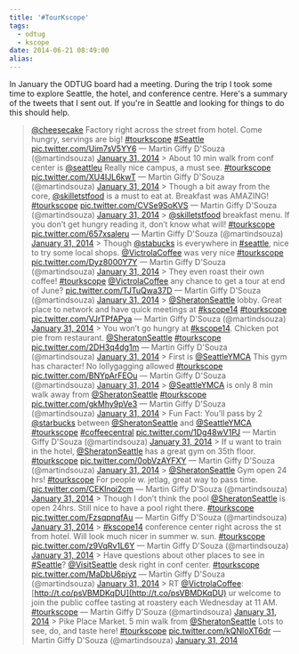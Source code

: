 ```yaml
---
title: '#TourKscope'
tags:
  - odtug
  - kscope
date: 2014-06-21 08:49:00
alias:
---
```


In January the ODTUG board had a meeting. During the trip I took some time to explore Seattle, the hotel, and conference centre. Here's a summary of the tweets that I sent out. If you're in Seattle and looking for things to do this should help.

> [@cheesecake](https://twitter.com/Cheesecake) Factory right across the street from hotel. Come hungry, servings are big! [#tourkscope](https://twitter.com/search?q=%23tourkscope&amp;src=hash) [#Seattle](https://twitter.com/search?q=%23Seattle&amp;src=hash) [pic.twitter.com/Uim7sV5YY6](http://t.co/Uim7sV5YY6)
> &mdash; Martin Giffy D&#39;Souza (@martindsouza) [January 31, 2014](https://twitter.com/martindsouza/statuses/429291106572840960)<script async src="//platform.twitter.com/widgets.js" charset="utf-8"></script> > About 10 min walk from conf center is [@seattleu](https://twitter.com/seattleu) Really nice campus, a must see. [#tourkscope](https://twitter.com/search?q=%23tourkscope&amp;src=hash) [pic.twitter.com/XU4IJL6kwT](http://t.co/XU4IJL6kwT)
> &mdash; Martin Giffy D&#39;Souza (@martindsouza) [January 31, 2014](https://twitter.com/martindsouza/statuses/429291697311186944)<script async src="//platform.twitter.com/widgets.js" charset="utf-8"></script> > Though a bit away from the core, [@skilletstfood](https://twitter.com/skilletstfood) is a must to eat at. Breakfast was AMAZING! [#tourkscope](https://twitter.com/search?q=%23tourkscope&amp;src=hash) [pic.twitter.com/CVSe9SoKVS](http://t.co/CVSe9SoKVS)
> &mdash; Martin Giffy D&#39;Souza (@martindsouza) [January 31, 2014](https://twitter.com/martindsouza/statuses/429292393301417985)<script async src="//platform.twitter.com/widgets.js" charset="utf-8"></script> > [@skilletstfood](https://twitter.com/skilletstfood) breakfast menu. If you don’t get hungry reading it, don’t know what will! [#tourkscope](https://twitter.com/search?q=%23tourkscope&amp;src=hash) [pic.twitter.com/657xsaleru](http://t.co/657xsaleru)
> &mdash; Martin Giffy D&#39;Souza (@martindsouza) [January 31, 2014](https://twitter.com/martindsouza/statuses/429292604182654976)<script async src="//platform.twitter.com/widgets.js" charset="utf-8"></script> > Though [@stabucks](https://twitter.com/stabucks) is everywhere in [#seattle](https://twitter.com/search?q=%23seattle&amp;src=hash), nice to try some local shops. [@VictrolaCoffee](https://twitter.com/VictrolaCoffee) was very nice [#tourkscope](https://twitter.com/search?q=%23tourkscope&amp;src=hash) [pic.twitter.com/Dyz8000Y7Y](http://t.co/Dyz8000Y7Y)
> &mdash; Martin Giffy D&#39;Souza (@martindsouza) [January 31, 2014](https://twitter.com/martindsouza/statuses/429293181788639233)<script async src="//platform.twitter.com/widgets.js" charset="utf-8"></script>  > They even roast their own coffee! [#tourkscope](https://twitter.com/search?q=%23tourkscope&amp;src=hash) [@VictrolaCoffee](https://twitter.com/VictrolaCoffee) any chance to get a tour at end of June? [pic.twitter.com/TJTuQwa37D](http://t.co/TJTuQwa37D)
> &mdash; Martin Giffy D&#39;Souza (@martindsouza) [January 31, 2014](https://twitter.com/martindsouza/statuses/429293864260620288)<script async src="//platform.twitter.com/widgets.js" charset="utf-8"></script> > [@SheratonSeattle](https://twitter.com/SheratonSeattle) lobby. Great place to network and have quick meetings at [#kscope14](https://twitter.com/search?q=%23kscope14&amp;src=hash) [#tourkscope](https://twitter.com/search?q=%23tourkscope&amp;src=hash) [pic.twitter.com/VJrTPfAPya](http://t.co/VJrTPfAPya)
> &mdash; Martin Giffy D&#39;Souza (@martindsouza) [January 31, 2014](https://twitter.com/martindsouza/statuses/429294238895841280)<script async src="//platform.twitter.com/widgets.js" charset="utf-8"></script> > You won’t go hungry at [#kscope14](https://twitter.com/search?q=%23kscope14&amp;src=hash). Chicken pot pie from restaurant. [@SheratonSeattle](https://twitter.com/SheratonSeattle) [#tourkscope](https://twitter.com/search?q=%23tourkscope&amp;src=hash) [pic.twitter.com/2DH3q4dg1m](http://t.co/2DH3q4dg1m)
> &mdash; Martin Giffy D&#39;Souza (@martindsouza) [January 31, 2014](https://twitter.com/martindsouza/statuses/429294535596711936)<script async src="//platform.twitter.com/widgets.js" charset="utf-8"></script> > First is [@SeattleYMCA](https://twitter.com/SeattleYMCA) This gym has character! No lollygagging allowed [#tourkscope](https://twitter.com/search?q=%23tourkscope&amp;src=hash) [pic.twitter.com/BNYpArFEOu](http://t.co/BNYpArFEOu)
> &mdash; Martin Giffy D&#39;Souza (@martindsouza) [January 31, 2014](https://twitter.com/martindsouza/statuses/429295876440207360)<script async src="//platform.twitter.com/widgets.js" charset="utf-8"></script> > [@SeattleYMCA](https://twitter.com/SeattleYMCA) is only 8 min walk away from [@SheratonSeattle](https://twitter.com/SheratonSeattle) [#tourkscope](https://twitter.com/search?q=%23tourkscope&amp;src=hash) [pic.twitter.com/gkMhy9pVe3](http://t.co/gkMhy9pVe3)
> &mdash; Martin Giffy D&#39;Souza (@martindsouza) [January 31, 2014](https://twitter.com/martindsouza/statuses/429296448690061312)<script async src="//platform.twitter.com/widgets.js" charset="utf-8"></script> > Fun Fact: You’ll pass by 2 [@starbucks](https://twitter.com/Starbucks) between [@SheratonSeattle](https://twitter.com/SheratonSeattle) and [@SeattleYMCA](https://twitter.com/SeattleYMCA) [#tourkscope](https://twitter.com/search?q=%23tourkscope&amp;src=hash) [#coffeecentral](https://twitter.com/search?q=%23coffeecentral&amp;src=hash) [pic.twitter.com/1Dg48wV1PJ](http://t.co/1Dg48wV1PJ)
> &mdash; Martin Giffy D&#39;Souza (@martindsouza) [January 31, 2014](https://twitter.com/martindsouza/statuses/429296726197796864)<script async src="//platform.twitter.com/widgets.js" charset="utf-8"></script> > If u want to train in the hotel, [@SheratonSeattle](https://twitter.com/SheratonSeattle) has a great gym on 35th floor. [#tourkscope](https://twitter.com/search?q=%23tourkscope&amp;src=hash) [pic.twitter.com/0obVzAYFXY](http://t.co/0obVzAYFXY)
> &mdash; Martin Giffy D&#39;Souza (@martindsouza) [January 31, 2014](https://twitter.com/martindsouza/statuses/429297825285820417)<script async src="//platform.twitter.com/widgets.js" charset="utf-8"></script> > [@SheratonSeattle](https://twitter.com/SheratonSeattle) Gym open 24 hrs! [#tourkscope](https://twitter.com/search?q=%23tourkscope&amp;src=hash) For people w. jetlag, great way to pass time. [pic.twitter.com/CEKlnoi2cm](http://t.co/CEKlnoi2cm)
> &mdash; Martin Giffy D&#39;Souza (@martindsouza) [January 31, 2014](https://twitter.com/martindsouza/statuses/429298013312258048)<script async src="//platform.twitter.com/widgets.js" charset="utf-8"></script> > Though I don’t think the pool [@SheratonSeattle](https://twitter.com/SheratonSeattle) is open 24hrs. Still nice to have a pool right there. [#tourkscope](https://twitter.com/search?q=%23tourkscope&amp;src=hash) [pic.twitter.com/FzsqpnqfAu](http://t.co/FzsqpnqfAu)
> &mdash; Martin Giffy D&#39;Souza (@martindsouza) [January 31, 2014](https://twitter.com/martindsouza/statuses/429298205885353984)<script async src="//platform.twitter.com/widgets.js" charset="utf-8"></script> > [#kscope14](https://twitter.com/search?q=%23kscope14&amp;src=hash) conference center right across the st from hotel. Will look much nicer in summer w. sun. [#tourkscope](https://twitter.com/search?q=%23tourkscope&amp;src=hash) [pic.twitter.com/z9VqRv1L6Y](http://t.co/z9VqRv1L6Y)
> &mdash; Martin Giffy D&#39;Souza (@martindsouza) [January 31, 2014](https://twitter.com/martindsouza/statuses/429299217253683200)<script async src="//platform.twitter.com/widgets.js" charset="utf-8"></script> > Have questions about other places to see in [#Seattle](https://twitter.com/search?q=%23Seattle&amp;src=hash)? [@VisitSeattle](https://twitter.com/VisitSeattle) desk right in conf center. [#tourkscope](https://twitter.com/search?q=%23tourkscope&amp;src=hash) [pic.twitter.com/MaDbU6piyz](http://t.co/MaDbU6piyz)
> &mdash; Martin Giffy D&#39;Souza (@martindsouza) [January 31, 2014](https://twitter.com/martindsouza/statuses/429299778581577728)<script async src="//platform.twitter.com/widgets.js" charset="utf-8"></script> > RT [@VictrolaCoffee](https://twitter.com/VictrolaCoffee): [http://t.co/psVBMDKqDU](http://t.co/psVBMDKqDU) ur welcome to join the public coffee tasting at roastery each Wednesday at 11 AM. [#tourkscope](https://twitter.com/search?q=%23tourkscope&amp;src=hash)
> &mdash; Martin Giffy D&#39;Souza (@martindsouza) [January 31, 2014](https://twitter.com/martindsouza/statuses/429300042847907840)<script async src="//platform.twitter.com/widgets.js" charset="utf-8"></script> > Pike Place Market. 5 min walk from [@SheratonSeattle](https://twitter.com/SheratonSeattle) Lots to see, do, and taste here! [#tourkscope](https://twitter.com/search?q=%23tourkscope&amp;src=hash) [pic.twitter.com/kQNloXT6dr](http://t.co/kQNloXT6dr)
> &mdash; Martin Giffy D&#39;Souza (@martindsouza) [January 31, 2014](https://twitter.com/martindsouza/statuses/429300697071247360)<script async src="//platform.twitter.com/widgets.js" charset="utf-8"></script>

